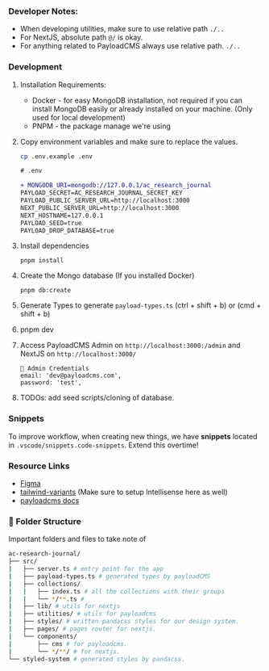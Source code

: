 ### Developer Notes:

- When developing utilities, make sure to use relative path `./..`
- For NextJS, absolute path `@/` is okay.
- For anything related to PayloadCMS always use relative path. `./..`

### Development

1. Installation Requirements:

   - Docker - for easy MongoDB installation, not required if you can install MongoDB easily or already installed on your
     machine. (Only used for local development)
   - PNPM - the package manage we're using

2. Copy environment variables and make sure to replace the values.

   ```sh
   cp .env.example .env
   ```

   ```diff
   # .env

   + MONGODB_URI=mongodb://127.0.0.1/ac_research_journal
   PAYLOAD_SECRET=AC_RESEARCH_JOURNAL_SECRET_KEY
   PAYLOAD_PUBLIC_SERVER_URL=http://localhost:3000
   NEXT_PUBLIC_SERVER_URL=http://localhost:3000
   NEXT_HOSTNAME=127.0.0.1
   PAYLOAD_SEED=true
   PAYLOAD_DROP_DATABASE=true
   ```

3. Install dependencies

   ```
   pnpm install
   ```

4. Create the Mongo database (If you installed Docker)

   ```
   pnpm db:create
   ```

5. Generate Types to generate `payload-types.ts` (ctrl + shift + b) or (cmd + shift + b)

6. pnpm dev

7. Access PayloadCMS Admin on `http://localhost:3000:/admin` and NextJS on `http://localhost:3000/`
   ```
   🔑 Admin Credentials
   email: 'dev@payloadcms.com',
   password: 'test',
   ```
8. TODOs: add seed scripts/cloning of database.

### Snippets

To improve workflow, when creating new things, we have **snippets** located in `.vscode/snippets.code-snippets`. Extend
this overtime!

### Resource Links

- [Figma](https://www.figma.com/file/XZNiNLWkCDJqoi37oZqSYo/Assumption-Research-Journal?type=design&node-id=0%3A1&mode=design&t=peGx1eUHzUtoyJK0-1)
- [tailwind-variants](https://www.tailwind-variants.org/docs/getting-started) (Make sure to setup Intellisense here as
  well)
- [payloadcms docs](https://payloadcms.com/docs/getting-started/what-is-payload)

### 📁 Folder Structure

Important folders and files to take note of

```sh
ac-research-journal/
├── src/
|   ├── server.ts # entry point for the app
|   ├── payload-types.ts # generated types by payloadCMS
|   ├── collections/
|   |   ├── index.ts # all the collections with their groups
|   |   └── */**.ts #
|   ├── lib/ # utils for nextjs
|   ├── utilities/ # utils for payloadcms
|   ├── styles/ # written pandacss styles for our design system.
|   ├── pages/ # pages router for nextjs.
|   └── components/
|       ├── cms # for payloadcms.
|       └── */**/ # for nextjs.
└── styled-system # generated styles by pandacss.
```
